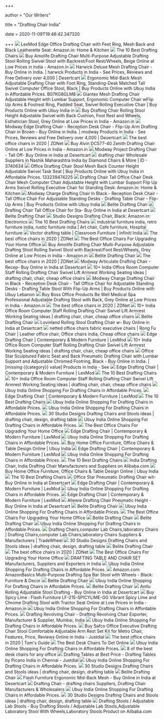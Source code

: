 +++
        
author = "Our Writers"
        
title = "Drafting Chair India"
        
date = 2020-11-09T19:48:42.347320
        
+++
[ ![](https://images-na.ssl-images-amazon.com/images/I/81FR90XzapL._SL1500_.jpg)](https://images-na.ssl-images-amazon.com/images/I/81FR90XzapL._SL1500_.jpg) LexMod Edge Office Drafting Chair with Feet Ring, Mesh Back and Black  Leatherette Seat: Amazon.in: Home & Kitchen
[ ![](https://images-na.ssl-images-amazon.com/images/I/41x-J-8JZTL.jpg)](https://images-na.ssl-images-amazon.com/images/I/41x-J-8JZTL.jpg) The 10 Best Drafting Chairs
[ ![](https://images-na.ssl-images-amazon.com/images/I/61BR5oKZg4L._SY355_.jpg)](https://images-na.ssl-images-amazon.com/images/I/61BR5oKZg4L._SY355_.jpg) Buy Amolife Drafting Chair Multi-Purpose Adjustable Drafting Stool Rolling  Swivel Stool with Backrest/Foot Rest/Wheels, Beige Online at Low Prices in  India - Amazon.in
[ ![](https://images-na.ssl-images-amazon.com/images/I/41XoANhT5RL.jpg)](https://images-na.ssl-images-amazon.com/images/I/41XoANhT5RL.jpg) Harwick Deluxe Mesh Drafting Chair - Buy Online in India. | harwick  Products in India - See Prices, Reviews and Free Delivery over 4,000 |  Desertcart
[ ![](https://www.ubuy.co.in/productimg/?image=aHR0cHM6Ly9pbWFnZXMtbmEuc3NsLWltYWdlcy1hbWF6b24uY29tL2ltYWdlcy9JLzcxN2RCTkdmVDRMLl9TUzQwMF8uanBn.jpg)](https://www.ubuy.co.in/productimg/?image=aHR0cHM6Ly9pbWFnZXMtbmEuc3NsLWltYWdlcy1hbWF6b24uY29tL2ltYWdlcy9JLzcxN2RCTkdmVDRMLl9TUzQwMF8uanBn.jpg) Ergonomic Mid-Back Mesh Adjustable Drafting Chair with Foot Ring,  Standing-Desk Matched Tall Swivel Computer Office Stool, Black | Buy  Products Online with Ubuy India in Affordable Prices. B07KG8GLM8
[ ![](https://www.ubuy.co.in/productimg/?image=aHR0cHM6Ly9pbWFnZXMtbmEuc3NsLWltYWdlcy1hbWF6b24uY29tL2ltYWdlcy9JLzcxTkJpRGc5c1hMLl9TUzQwMF8uanBn.jpg)](https://www.ubuy.co.in/productimg/?image=aHR0cHM6Ly9pbWFnZXMtbmEuc3NsLWltYWdlcy1hbWF6b24uY29tL2ltYWdlcy9JLzcxTkJpRGc5c1hMLl9TUzQwMF8uanBn.jpg) Giantex Mesh Drafting Chair Adjustable Height with Lumbar Support,  Ergonomic Computer Chair wFlip Up Arms & Footrest Ring, Padded Seat, Swivel  Rolling Executive Chair | Buy Products Online with Ubuy India in
[ ![](https://images-na.ssl-images-amazon.com/images/I/71iafuAeM1L._SY355_.jpg)](https://images-na.ssl-images-amazon.com/images/I/71iafuAeM1L._SY355_.jpg) Buy Drafting Chair Rolling Stool Height Adjustable Swivel with Back  Cushion, Foot Rest and Wheels, Esthetician Stool, Grey Online at Low Prices  in India - Amazon.in
[ ![](https://images-na.ssl-images-amazon.com/images/I/41%2BLxUn2-nL.jpg)](https://images-na.ssl-images-amazon.com/images/I/41%2BLxUn2-nL.jpg) Modway Edge Drafting Chair - Reception Desk Chair - Flip-Up Arm Drafting  Chair in Brown - Buy Online in India. | modway Products in India - See  Prices, Reviews and Free Delivery over 4,000 | Desertcart
[ ![](https://zdnet2.cbsistatic.com/hub/i/2020/01/17/7c472d88-63f5-4226-953d-4af384526514/office-chair-9.jpg)](https://zdnet2.cbsistatic.com/hub/i/2020/01/17/7c472d88-63f5-4226-953d-4af384526514/office-chair-9.jpg) The best office chairs in 2020 | ZDNet
[ ![](https://images-na.ssl-images-amazon.com/images/I/61HmQJHPBvL._SY679_.jpg)](https://images-na.ssl-images-amazon.com/images/I/61HmQJHPBvL._SY679_.jpg) Buy Alvin DC577-40 Zenith Drafting Chair Online at Low Prices in India -  Amazon.in
[ ![](https://m.media-amazon.com/images/I/41PYTof75OL.jpg)](https://m.media-amazon.com/images/I/41PYTof75OL.jpg) Modway Project Drafting Chair - Tall Off- Buy Online in India at Desertcart
[ ![](https://img1.exportersindia.com/product_images/bc-full/dir_162/4846662/drafting-chair-1521719482-3740634.jpg)](https://img1.exportersindia.com/product_images/bc-full/dir_162/4846662/drafting-chair-1521719482-3740634.jpg) drafting chair Wholesale Suppliers in Nashik Maharashtra India by Diamond  Chairs & More | ID - 3740634
[ ![](https://www.ubuy.co.in/productimg/?image=aHR0cHM6Ly9pLmViYXlpbWcuY29tL2ltYWdlcy9nLzdoc0FBT1N3QnhkZHpSMm4vcy1sNTAwLmpwZw.jpg)](https://www.ubuy.co.in/productimg/?image=aHR0cHM6Ly9pLmViYXlpbWcuY29tL2ltYWdlcy9nLzdoc0FBT1N3QnhkZHpSMm4vcy1sNTAwLmpwZw.jpg) Office Drafting Chair Stool Mesh Back Counter Height Adjustable Swivel Task  Seat | Buy Products Online with Ubuy India in Affordable Prices.  133239474225
[ ![](https://images-na.ssl-images-amazon.com/images/I/61sM8yO1lHL._SL1010_.jpg)](https://images-na.ssl-images-amazon.com/images/I/61sM8yO1lHL._SL1010_.jpg) Drafting Chair Tall Office Chair Desk Chair Mesh Computer Chair Adjustable  Height with Lumbar Support Flip Up Arms Swivel Rolling Executive Chair for  Standing Desk: Amazon.in: Home & Kitchen
[ ![](https://www.ubuy.co.in/productimg/?image=aHR0cHM6Ly9pbWFnZXMtbmEuc3NsLWltYWdlcy1hbWF6b24uY29tL2ltYWdlcy9JLzcxTlh4NVNZUDhMLl9TUzQwMF8uanBn.jpg)](https://www.ubuy.co.in/productimg/?image=aHR0cHM6Ly9pbWFnZXMtbmEuc3NsLWltYWdlcy1hbWF6b24uY29tL2ltYWdlcy9JLzcxTlh4NVNZUDhMLl9TUzQwMF8uanBn.jpg) Modway Charge Drafting Chair In Black - Reception Desk Chair - Tall Office  Chair For Adjustable Standing Desks - Drafting Table Chair - Flip-Up Arms |  Buy Products Online with Ubuy India
[ ![](https://www.zenithinteriors.com/assets/images/products/711/l/1.jpg)](https://www.zenithinteriors.com/assets/images/products/711/l/1.jpg) Belite Drafting Chair
[ ![](https://m.media-amazon.com/images/I/614Wb9TZIOL.jpg)](https://m.media-amazon.com/images/I/614Wb9TZIOL.jpg) Drafting Chair Tall Office Chair for Sta- Buy Online in India at Desertcart
[ ![](https://www.zenithinteriors.com/assets/images/products/711/l/0.jpg)](https://www.zenithinteriors.com/assets/images/products/711/l/0.jpg) Belite Drafting Chair
[ ![](https://images-na.ssl-images-amazon.com/images/I/71sC%2Be7X0SL._SY741_.jpg)](https://images-na.ssl-images-amazon.com/images/I/71sC%2Be7X0SL._SY741_.jpg) Studio Designs Drafting Chair, Black: Amazon.in: Electronics
[ ![](https://images-na.ssl-images-amazon.com/images/I/41StNSRZM8L.jpg)](https://images-na.ssl-images-amazon.com/images/I/41StNSRZM8L.jpg) The 10 Best Drafting Chairs
[ ![](https://i.pinimg.com/736x/63/28/08/63280831d970360da330a5dcf4c3c468.jpg)](https://i.pinimg.com/736x/63/28/08/63280831d970360da330a5dcf4c3c468.jpg) industrial furniture india, retro furniture india, rustic furniture india |  Art chair, Cafe furniture, Hospital furniture
[ ![](https://www.imod.in/wp-content/uploads/2017/06/Vector-drafting-table.jpg)](https://www.imod.in/wp-content/uploads/2017/06/Vector-drafting-table.jpg) Vector drafting table | Classroom Furniture | Infiniti India
[ ![](https://zdnet2.cbsistatic.com/hub/i/2020/01/17/5a3e28b6-25e0-42f9-841a-c92fd9e577c3/office-chair-5.jpg)](https://zdnet2.cbsistatic.com/hub/i/2020/01/17/5a3e28b6-25e0-42f9-841a-c92fd9e577c3/office-chair-5.jpg) The best office chairs in 2020 | ZDNet
[ ![](https://specials-images.forbesimg.com/imageserve/5f203f62953761c471e7740d/960x0.jpg?fit=scale)](https://specials-images.forbesimg.com/imageserve/5f203f62953761c471e7740d/960x0.jpg?fit=scale) The Best Office Chairs For Upgrading Your Home Office
[ ![](https://images-na.ssl-images-amazon.com/images/I/51JL%2BelvubL._SY355_.jpg)](https://images-na.ssl-images-amazon.com/images/I/51JL%2BelvubL._SY355_.jpg) Buy Amolife Drafting Chair Multi-Purpose Adjustable Drafting Stool Rolling  Swivel Stool with Backrest/Foot Rest/Wheels, Grey Online at Low Prices in  India - Amazon.in
[ ![](https://www.zenithinteriors.com/assets/images/galleries/collections/103/13.jpg)](https://www.zenithinteriors.com/assets/images/galleries/collections/103/13.jpg) Belite Drafting Chair
[ ![](https://zdnet4.cbsistatic.com/hub/i/2020/01/17/8231e246-714d-44bf-8b5e-bebdd66c1d83/office-chair-6.jpg)](https://zdnet4.cbsistatic.com/hub/i/2020/01/17/8231e246-714d-44bf-8b5e-bebdd66c1d83/office-chair-6.jpg) The best office chairs in 2020 | ZDNet
[ ![](https://m.media-amazon.com/images/I/41xZJ8MhkVL.jpg)](https://m.media-amazon.com/images/I/41xZJ8MhkVL.jpg) Modway Articulate Drafting Chair - Recep- Buy Online in India at Desertcart
[ ![](https://i.pinimg.com/236x/77/c7/6a/77c76a4c7e23dd5bad929a7d83374597.jpg)](https://i.pinimg.com/236x/77/c7/6a/77c76a4c7e23dd5bad929a7d83374597.jpg) 10+ India Office Room Computer Staff Rolling Drafting Chair Swivel Lift  Armrest Working Seating ideas | drafting chair, chair, cheap office chairs
[ ![](https://www.lebanon.ubuy.com/productimg/?image=aHR0cHM6Ly9pbWFnZXMtbmEuc3NsLWltYWdlcy1hbWF6b24uY29tL2ltYWdlcy9JLzUxS0MxajJreW9MLl9TUzQwMF8uanBn.jpg)](https://www.lebanon.ubuy.com/productimg/?image=aHR0cHM6Ly9pbWFnZXMtbmEuc3NsLWltYWdlcy1hbWF6b24uY29tL2ltYWdlcy9JLzUxS0MxajJreW9MLl9TUzQwMF8uanBn.jpg) Modway Charge Drafting Chair in Black - Reception Desk Chair - Tall Office  Chair for Adjustable Standing Desks - Drafting Table Stool With Flip-Up  Arms | Buy Products Online with Ubuy Lebanon
[ ![](https://images-na.ssl-images-amazon.com/images/I/71gocM6iKUL._SY606_.jpg)](https://images-na.ssl-images-amazon.com/images/I/71gocM6iKUL._SY606_.jpg) Buy Boss Office Products Be Well Medical Spa Professional Adjustable Drafting  Stool with Back, Grey Online at Low Prices in India - Amazon.in
[ ![](https://zdnet4.cbsistatic.com/hub/i/2020/01/17/c0ad1bc6-1ebd-44b4-a35b-3f8aae0e3b21/office-chair-4.jpg)](https://zdnet4.cbsistatic.com/hub/i/2020/01/17/c0ad1bc6-1ebd-44b4-a35b-3f8aae0e3b21/office-chair-4.jpg) The best office chairs in 2020 | ZDNet
[ ![](https://i.pinimg.com/236x/d9/14/5f/d9145f4c89aafbce71a6b38bb8f95f5a.jpg)](https://i.pinimg.com/236x/d9/14/5f/d9145f4c89aafbce71a6b38bb8f95f5a.jpg) 10+ India Office Room Computer Staff Rolling Drafting Chair Swivel Lift  Armrest Working Seating ideas | drafting chair, chair, cheap office chairs
[ ![](https://www.zenithinteriors.com/assets/images/galleries/collections/103/11.jpg)](https://www.zenithinteriors.com/assets/images/galleries/collections/103/11.jpg) Belite Drafting Chair
[ ![](https://images-na.ssl-images-amazon.com/images/I/31Hxnfay3mL.jpg)](https://images-na.ssl-images-amazon.com/images/I/31Hxnfay3mL.jpg) Lovinland Rolling Stool Drafting Chair w- Buy Online in India at Desertcart
[ ![](https://i.pinimg.com/564x/cf/07/37/cf07370954770336137fa8de9f605379.jpg)](https://i.pinimg.com/564x/cf/07/37/cf07370954770336137fa8de9f605379.jpg) netted office chairs fabric executive chairs | Rong Fu Chair | Leather  office chair, Office chairs india, Cheap office chairs
[ ![](https://www.lexmod.com/globalassets/sites/workspace/drafting-chairs/eei-211-blk_4_2.jpg?w=450&h=450&quality=70)](https://www.lexmod.com/globalassets/sites/workspace/drafting-chairs/eei-211-blk_4_2.jpg?w=450&h=450&quality=70) Edge Drafting Chair | Contemporary & Modern Furniture | LexMod
[ ![](https://i.pinimg.com/236x/15/be/7e/15be7e55cb49519eeff114a5fae4344c.jpg)](https://i.pinimg.com/236x/15/be/7e/15be7e55cb49519eeff114a5fae4344c.jpg) 10+ India Office Room Computer Staff Rolling Drafting Chair Swivel Lift  Armrest Working Seating ideas | drafting chair, chair, cheap office chairs
[ ![](https://m.media-amazon.com/images/I/71WuIXTP3hL.jpg)](https://m.media-amazon.com/images/I/71WuIXTP3hL.jpg) Office Star Sculptured Fabric Seat and Back Pneumatic Drafting Chair with  Lumbar Support and Adjustable Chromed Footring, Black - Buy Online in India.  | [missing {{category}} value] Products in India - See
[ ![](https://www.lexmod.com/globalassets/sites/workspace/drafting-chairs/eei-211-blk_2_3.jpg?w=450&h=450&quality=70)](https://www.lexmod.com/globalassets/sites/workspace/drafting-chairs/eei-211-blk_2_3.jpg?w=450&h=450&quality=70) Edge Drafting Chair | Contemporary & Modern Furniture | LexMod
[ ![](https://images-na.ssl-images-amazon.com/images/I/41ip0OWQYPL.jpg)](https://images-na.ssl-images-amazon.com/images/I/41ip0OWQYPL.jpg) The 10 Best Drafting Chairs
[ ![](https://i.pinimg.com/236x/26/0e/53/260e538dc56a26fe96427fd5e625b901.jpg)](https://i.pinimg.com/236x/26/0e/53/260e538dc56a26fe96427fd5e625b901.jpg) 10+ India Office Room Computer Staff Rolling Drafting Chair Swivel Lift  Armrest Working Seating ideas | drafting chair, chair, cheap office chairs
[ ![](https://www.ubuy.co.in/productimg/?image=aHR0cHM6Ly9pLmViYXlpbWcuY29tL2ltYWdlcy9nLzFxb0FBT1N3SnBwZEhhZ1Uvcy1sNTAwLmpwZw.jpg)](https://www.ubuy.co.in/productimg/?image=aHR0cHM6Ly9pLmViYXlpbWcuY29tL2ltYWdlcy9nLzFxb0FBT1N3SnBwZEhhZ1Uvcy1sNTAwLmpwZw.jpg) Ubuy India Online Shopping For Drafting Chairs in Affordable Prices.
[ ![](https://www.lexmod.com/globalassets/sites/workspace/drafting-chairs/eei-211.jpg?w=825)](https://www.lexmod.com/globalassets/sites/workspace/drafting-chairs/eei-211.jpg?w=825) Edge Drafting Chair | Contemporary & Modern Furniture | LexMod
[ ![](https://images-na.ssl-images-amazon.com/images/I/419RKAaITAL.jpg)](https://images-na.ssl-images-amazon.com/images/I/419RKAaITAL.jpg) The 10 Best Drafting Chairs
[ ![](https://www.ubuy.co.in/productimg/?image=aHR0cHM6Ly9tLm1lZGlhLWFtYXpvbi5jb20vaW1hZ2VzL0kvNzFoVzdCSDFJSEwuX0FDX1VTMjE4Xy5qcGc.jpg)](https://www.ubuy.co.in/productimg/?image=aHR0cHM6Ly9tLm1lZGlhLWFtYXpvbi5jb20vaW1hZ2VzL0kvNzFoVzdCSDFJSEwuX0FDX1VTMjE4Xy5qcGc.jpg) Ubuy India Online Shopping For Drafting Chairs in Affordable Prices.
[ ![](https://www.ubuy.co.in/productimg/?image=aHR0cHM6Ly9pbWFnZXMtbmEuc3NsLWltYWdlcy1hbWF6b24uY29tL2ltYWdlcy9JLzYxWE1CV2tZSFlMLl9TUzQwMF8uanBn.jpg)](https://www.ubuy.co.in/productimg/?image=aHR0cHM6Ly9pbWFnZXMtbmEuc3NsLWltYWdlcy1hbWF6b24uY29tL2ltYWdlcy9JLzYxWE1CV2tZSFlMLl9TUzQwMF8uanBn.jpg) Ubuy India Online Shopping For Drafting Chairs in Affordable Prices.
[ ![](https://i.pinimg.com/236x/e3/3d/91/e33d91ae7aa45e813f18ac32d1b29f2d.jpg)](https://i.pinimg.com/236x/e3/3d/91/e33d91ae7aa45e813f18ac32d1b29f2d.jpg) 30 Studio Designs Drafting Chairs and Stools ideas | drafting chair,  design, drafting table
[ ![](https://www.ubuy.co.in/productimg/?image=aHR0cHM6Ly9pbWFnZXMtbmEuc3NsLWltYWdlcy1hbWF6b24uY29tL2ltYWdlcy9JLzcxSk9rQUFVcVJMLl9TUzQwMF8uanBn.jpg)](https://www.ubuy.co.in/productimg/?image=aHR0cHM6Ly9pbWFnZXMtbmEuc3NsLWltYWdlcy1hbWF6b24uY29tL2ltYWdlcy9JLzcxSk9rQUFVcVJMLl9TUzQwMF8uanBn.jpg) Ubuy India Online Shopping For Drafting Chairs in Affordable Prices.
[ ![](https://thumbor.forbes.com/thumbor/trim/0x233:800x766/fit-in/711x473/smart/https://specials-images.forbesimg.com/imageserve/5eea485bdb3b680006a1e736/0x0.jpg)](https://thumbor.forbes.com/thumbor/trim/0x233:800x766/fit-in/711x473/smart/https://specials-images.forbesimg.com/imageserve/5eea485bdb3b680006a1e736/0x0.jpg) The Best Office Chairs For Upgrading Your Home Office
[ ![](https://wac.edgecastcdn.net/001A39/prod/item/DbRHPnzbj7bVjHBsite/1247L.png)](https://wac.edgecastcdn.net/001A39/prod/item/DbRHPnzbj7bVjHBsite/1247L.png) Edge Drafting Chair | Contemporary & Modern Furniture | LexMod
[ ![](https://www.ubuy.co.in/productimg/?image=aHR0cHM6Ly9pbWFnZXMtbmEuc3NsLWltYWdlcy1hbWF6b24uY29tL2ltYWdlcy9JLzYxcUNldjY1VyUyQkwuX1NTNDAwXy5qcGc.jpg)](https://www.ubuy.co.in/productimg/?image=aHR0cHM6Ly9pbWFnZXMtbmEuc3NsLWltYWdlcy1hbWF6b24uY29tL2ltYWdlcy9JLzYxcUNldjY1VyUyQkwuX1NTNDAwXy5qcGc.jpg) Ubuy India Online Shopping For Drafting Chairs in Affordable Prices.
[ ![](https://www.ubuy.co.in/productimg/?image=aHR0cHM6Ly9tLm1lZGlhLWFtYXpvbi5jb20vaW1hZ2VzL0kvNzFJRGRKQzNmSkwuX0FDX1VTMjE4Xy5qcGc.jpg)](https://www.ubuy.co.in/productimg/?image=aHR0cHM6Ly9tLm1lZGlhLWFtYXpvbi5jb20vaW1hZ2VzL0kvNzFJRGRKQzNmSkwuX0FDX1VTMjE4Xy5qcGc.jpg) Buy Home Office Furniture, Office Chairs & Table Design Online | Ubuy India
[ ![](https://www.lexmod.com/globalassets/sites/workspace/drafting-chairs/eei-211-blk_1_3.jpg?w=450&h=450&quality=70)](https://www.lexmod.com/globalassets/sites/workspace/drafting-chairs/eei-211-blk_1_3.jpg?w=450&h=450&quality=70) Edge Drafting Chair | Contemporary & Modern Furniture | LexMod
[ ![](https://www.ubuy.co.in/productimg/?image=aHR0cHM6Ly9pbWFnZXMtbmEuc3NsLWltYWdlcy1hbWF6b24uY29tL2ltYWdlcy9JLzYxRiUyQlZ4UDM3TkwuX1NTNDAwXy5qcGc.jpg)](https://www.ubuy.co.in/productimg/?image=aHR0cHM6Ly9pbWFnZXMtbmEuc3NsLWltYWdlcy1hbWF6b24uY29tL2ltYWdlcy9JLzYxRiUyQlZ4UDM3TkwuX1NTNDAwXy5qcGc.jpg) Ubuy India Online Shopping For Drafting Chairs in Affordable Prices.
[ ![](https://i.ytimg.com/vi/yNyKoZr-Uxc/maxresdefault.jpg)](https://i.ytimg.com/vi/yNyKoZr-Uxc/maxresdefault.jpg) The 10 Best Drafting Chairs
[ ![](https://s.alicdn.com/@sc01/kf/HTB1rvSVKFXXXXaOXpXXq6xXFXXX5/lab-stools-lab-chairs-drafting-chairs.jpg)](https://s.alicdn.com/@sc01/kf/HTB1rvSVKFXXXXaOXpXXq6xXFXXX5/lab-stools-lab-chairs-drafting-chairs.jpg) India Drafting Chair, India Drafting Chair Manufacturers and Suppliers on  Alibaba.com
[ ![](https://www.ubuy.co.in/productimg/?image=aHR0cHM6Ly9tLm1lZGlhLWFtYXpvbi5jb20vaW1hZ2VzL0kvNzFKem1IRkx1MUwuX0FDX1VTMjE4Xy5qcGc.jpg)](https://www.ubuy.co.in/productimg/?image=aHR0cHM6Ly9tLm1lZGlhLWFtYXpvbi5jb20vaW1hZ2VzL0kvNzFKem1IRkx1MUwuX0FDX1VTMjE4Xy5qcGc.jpg) Buy Home Office Furniture, Office Chairs & Table Design Online | Ubuy India
[ ![](https://images-na.ssl-images-amazon.com/images/I/41tLUP%2B9PFL.jpg)](https://images-na.ssl-images-amazon.com/images/I/41tLUP%2B9PFL.jpg) The 10 Best Drafting Chairs
[ ![](https://m.media-amazon.com/images/I/31rFGGcrdxL.jpg)](https://m.media-amazon.com/images/I/31rFGGcrdxL.jpg) Office Star Pneumatic Drafting Chair wit- Buy Online in India at Desertcart
[ ![](https://www.lexmod.com/globalassets/sites/workspace/drafting-chairs/eei-211-blk_5_.jpg?w=450&h=450&quality=70)](https://www.lexmod.com/globalassets/sites/workspace/drafting-chairs/eei-211-blk_5_.jpg?w=450&h=450&quality=70) Edge Drafting Chair | Contemporary & Modern Furniture | LexMod
[ ![](https://www.ubuy.co.in/productimg/?image=aHR0cHM6Ly9pbWFnZXMtbmEuc3NsLWltYWdlcy1hbWF6b24uY29tL2ltYWdlcy9JLzkxWnV3RnhDUXFMLl9TUzQwMF8uanBn.jpg)](https://www.ubuy.co.in/productimg/?image=aHR0cHM6Ly9pbWFnZXMtbmEuc3NsLWltYWdlcy1hbWF6b24uY29tL2ltYWdlcy9JLzkxWnV3RnhDUXFMLl9TUzQwMF8uanBn.jpg) Ubuy India Online Shopping For Drafting Chairs in Affordable Prices.
[ ![](https://www.lexmod.com/globalassets/sites/workspace/drafting-chairs/eei-211-blk_10_.jpg?w=450&h=450&quality=70)](https://www.lexmod.com/globalassets/sites/workspace/drafting-chairs/eei-211-blk_10_.jpg?w=450&h=450&quality=70) Edge Drafting Chair | Contemporary & Modern Furniture | LexMod
[ ![](https://images-na.ssl-images-amazon.com/images/I/61c-2gB3qdL.jpg)](https://images-na.ssl-images-amazon.com/images/I/61c-2gB3qdL.jpg) Allewie Drafting Chair Pneumatic Height - Buy Online in India at Desertcart
[ ![](https://www.zenithinteriors.com/assets/images/galleries/collections/103/1.jpg)](https://www.zenithinteriors.com/assets/images/galleries/collections/103/1.jpg) Belite Drafting Chair
[ ![](https://www.ubuy.co.in/productimg/?image=aHR0cHM6Ly9pbWFnZXMtbmEuc3NsLWltYWdlcy1hbWF6b24uY29tL2ltYWdlcy9JLzYxJTJCeW1ud1VPbUwuX1NTNDAwXy5qcGc.jpg)](https://www.ubuy.co.in/productimg/?image=aHR0cHM6Ly9pbWFnZXMtbmEuc3NsLWltYWdlcy1hbWF6b24uY29tL2ltYWdlcy9JLzYxJTJCeW1ud1VPbUwuX1NTNDAwXy5qcGc.jpg) Ubuy India Online Shopping For Drafting Chairs in Affordable Prices.
[ ![](https://thumbor.forbes.com/thumbor/711x1028/https://specials-images.forbesimg.com/imageserve/5eea4d186ef66b0006115587/0x800.jpg?fit=scale)](https://thumbor.forbes.com/thumbor/711x1028/https://specials-images.forbesimg.com/imageserve/5eea4d186ef66b0006115587/0x800.jpg?fit=scale) The Best Office Chairs For Upgrading Your Home Office
[ ![](https://www.zenithinteriors.com/assets/images/galleries/collections/103/12.jpg)](https://www.zenithinteriors.com/assets/images/galleries/collections/103/12.jpg) Belite Drafting Chair
[ ![](https://www.zenithinteriors.com/assets/images/galleries/collections/103/6.jpg)](https://www.zenithinteriors.com/assets/images/galleries/collections/103/6.jpg) Belite Drafting Chair
[ ![](https://www.ubuy.co.in/productimg/?image=aHR0cHM6Ly9pbWFnZXMtbmEuc3NsLWltYWdlcy1hbWF6b24uY29tL2ltYWdlcy9JLzcxdFoyRFhUUXdMLl9TUzQwMF8uanBn.jpg)](https://www.ubuy.co.in/productimg/?image=aHR0cHM6Ly9pbWFnZXMtbmEuc3NsLWltYWdlcy1hbWF6b24uY29tL2ltYWdlcy9JLzcxdFoyRFhUUXdMLl9TUzQwMF8uanBn.jpg) Ubuy India Online Shopping For Drafting Chairs in Affordable Prices.
[ ![](https://img.tradewheel.com/uploads/images/products/2/0/drafting-chairscomputer-lab-chairslaboratory-chairs0-0837958001553685112.jpg)](https://img.tradewheel.com/uploads/images/products/2/0/drafting-chairscomputer-lab-chairslaboratory-chairs0-0837958001553685112.jpg) Drafting Chairs,computer Lab Chairs,laboratory Chairs | Drafting Chairs,computer  Lab Chairs,laboratory Chairs Suppliers & Manufacturers | TradeWheel
[ ![](https://i.pinimg.com/236x/ea/d5/4b/ead54b2fd3c1687ee6baa44a631442f3.jpg)](https://i.pinimg.com/236x/ea/d5/4b/ead54b2fd3c1687ee6baa44a631442f3.jpg) 30 Studio Designs Drafting Chairs and Stools ideas | drafting chair,  design, drafting table
[ ![](https://www.zenithinteriors.com/assets/images/galleries/collections/103/10.jpg)](https://www.zenithinteriors.com/assets/images/galleries/collections/103/10.jpg) Belite Drafting Chair
[ ![](https://zdnet3.cbsistatic.com/hub/i/2020/01/17/97604558-3c0e-41f2-b7eb-8ee71528cc97/office-chair-7.jpg)](https://zdnet3.cbsistatic.com/hub/i/2020/01/17/97604558-3c0e-41f2-b7eb-8ee71528cc97/office-chair-7.jpg) The best office chairs in 2020 | ZDNet
[ ![](https://specials-images.forbesimg.com/imageserve/5eea4c0b6ef66b0006115581/0x800.jpg?cropX1=0&cropX2=817&cropY1=0&cropY2=1500)](https://specials-images.forbesimg.com/imageserve/5eea4c0b6ef66b0006115581/0x800.jpg?cropX1=0&cropX2=817&cropY1=0&cropY2=1500) The Best Office Chairs For Upgrading Your Home Office
[ ![](https://www.naugra.com/images/product/1130172024DraftingTableandChairSet.jpg)](https://www.naugra.com/images/product/1130172024DraftingTableandChairSet.jpg) DRAFTING TABLE AND CHAIR SET Manufacturers, Suppliers and Exporters in India
[ ![](https://www.ubuy.co.in/productimg/?image=aHR0cHM6Ly9pbWFnZXMtbmEuc3NsLWltYWdlcy1hbWF6b24uY29tL2ltYWdlcy9JLzcxRXFWQU1nLTdMLl9TUzQwMF8uanBn.jpg)](https://www.ubuy.co.in/productimg/?image=aHR0cHM6Ly9pbWFnZXMtbmEuc3NsLWltYWdlcy1hbWF6b24uY29tL2ltYWdlcy9JLzcxRXFWQU1nLTdMLl9TUzQwMF8uanBn.jpg) Ubuy India Online Shopping For Drafting Chairs in Affordable Prices.
[ ![](https://images-na.ssl-images-amazon.com/images/I/711H42bL4gL._AC_SL1500_.jpg)](https://images-na.ssl-images-amazon.com/images/I/711H42bL4gL._AC_SL1500_.jpg) Amazon.com: AmazonBasics Multi-Purpose Drafting Spa Bar Stool with Wheels -  Black: Furniture & Decor
[ ![](https://www.zenithinteriors.com/assets/images/galleries/collections/103/7.jpg)](https://www.zenithinteriors.com/assets/images/galleries/collections/103/7.jpg) Belite Drafting Chair
[ ![](https://www.ubuy.co.in/productimg/?image=aHR0cHM6Ly9pbWFnZXMtbmEuc3NsLWltYWdlcy1hbWF6b24uY29tL2ltYWdlcy9JLzgxc05vbFdyV0hMLl9TUzQwMF8uanBn.jpg)](https://www.ubuy.co.in/productimg/?image=aHR0cHM6Ly9pbWFnZXMtbmEuc3NsLWltYWdlcy1hbWF6b24uY29tL2ltYWdlcy9JLzgxc05vbFdyV0hMLl9TUzQwMF8uanBn.jpg) Ubuy India Online Shopping For Drafting Chairs in Affordable Prices.
[ ![](https://www.zenithinteriors.com/assets/images/galleries/collections/103/8.jpg)](https://www.zenithinteriors.com/assets/images/galleries/collections/103/8.jpg) Belite Drafting Chair
[ ![](https://m.media-amazon.com/images/I/31qShbgvL4L.jpg)](https://m.media-amazon.com/images/I/31qShbgvL4L.jpg) Antlu Rolling Adjustable Stool Drafting - Buy Online in India at Desertcart
[ ![](https://images-na.ssl-images-amazon.com/images/I/81RPmMnsnDL._SX466_.jpg)](https://images-na.ssl-images-amazon.com/images/I/81RPmMnsnDL._SX466_.jpg) Buy Spicy Lime : Flash Furniture LF-215-SPICYLIME-GG Vibrant Spicy Lime and  Chrome Drafting Stool with Tractor Seat Online at Low Prices in India -  Amazon.in
[ ![](https://www.ubuy.co.in/productimg/?image=aHR0cHM6Ly9pbWFnZXMtbmEuc3NsLWltYWdlcy1hbWF6b24uY29tL2ltYWdlcy9JLzYxTWp6ZVdMYk5MLl9TUzQwMF8uanBn.jpg)](https://www.ubuy.co.in/productimg/?image=aHR0cHM6Ly9pbWFnZXMtbmEuc3NsLWltYWdlcy1hbWF6b24uY29tL2ltYWdlcy9JLzYxTWp6ZVdMYk5MLl9TUzQwMF8uanBn.jpg) Ubuy India Online Shopping For Drafting Chairs in Affordable Prices.
[ ![](https://cpimg.tistatic.com/03942239/b/4/tr:w-300/Drafting-Revolving-Chair.jpg)](https://cpimg.tistatic.com/03942239/b/4/tr:w-300/Drafting-Revolving-Chair.jpg) Drafting Revolving Chair - Drafting Revolving Chair Exporter, Manufacturer  & Supplier, Mumbai, India
[ ![](https://www.ubuy.co.in/productimg/?image=aHR0cHM6Ly9pbWFnZXMtbmEuc3NsLWltYWdlcy1hbWF6b24uY29tL2ltYWdlcy9JLzcxYi0yYzFTV1RMLl9TUzQwMF8uanBn.jpg)](https://www.ubuy.co.in/productimg/?image=aHR0cHM6Ly9pbWFnZXMtbmEuc3NsLWltYWdlcy1hbWF6b24uY29tL2ltYWdlcy9JLzcxYi0yYzFTV1RMLl9TUzQwMF8uanBn.jpg) Ubuy India Online Shopping For Drafting Chairs in Affordable Prices.
[ ![](https://images.jdmagicbox.com/quickquotes/images_fs/fs_b001ms72bo_safco_products_metro_extended_height_chair_optional_adjustable_height_arm_set_black_3495bl_by_safco_82921825_1.jpg)](https://images.jdmagicbox.com/quickquotes/images_fs/fs_b001ms72bo_safco_products_metro_extended_height_chair_optional_adjustable_height_arm_set_black_3495bl_by_safco_82921825_1.jpg) Buy Safco Office Executive Drafting Chair Stool Comfortable Adjustable Arm  Rest Set Kit for Metro Chair, Features, Price, Reviews Online in India -  Justdial
[ ![](https://cdn.mos.cms.futurecdn.net/chg3AGHkpwVFcZeK26TKuA.jpg)](https://cdn.mos.cms.futurecdn.net/chg3AGHkpwVFcZeK26TKuA.jpg) The best office chairs in 2020 | Tom's Guide
[ ![](https://img.buzzfeed.com/buzzfeed-static/static/2020-05/13/18/asset/32a448627c27/sub-buzz-2302-1589393274-2.jpg?crop=1000:933;0,0&downsize=900:*&output-format=auto&output-quality=auto)](https://img.buzzfeed.com/buzzfeed-static/static/2020-05/13/18/asset/32a448627c27/sub-buzz-2302-1589393274-2.jpg?crop=1000:933;0,0&downsize=900:*&output-format=auto&output-quality=auto) The Best Desk Chairs To Get Online
[ ![](https://www.ubuy.co.in/productimg/?image=aHR0cHM6Ly9pbWFnZXMtbmEuc3NsLWltYWdlcy1hbWF6b24uY29tL2ltYWdlcy9JLzgxUks3eVhDUy1MLl9TUzQwMF8uanBn.jpg)](https://www.ubuy.co.in/productimg/?image=aHR0cHM6Ly9pbWFnZXMtbmEuc3NsLWltYWdlcy1hbWF6b24uY29tL2ltYWdlcy9JLzgxUks3eVhDUy1MLl9TUzQwMF8uanBn.jpg) Ubuy India Online Shopping For Drafting Chairs in Affordable Prices.
[ ![](https://mondrian.mashable.com/uploads%252Fcard%252Fimage%252F867456%252Fe3140501-549e-4e6e-9832-51f28943b984.jpg%252F480x0.jpg?signature=KBJtHjP1I8qaHxGpRjwwvD7NoG4=&source=https%3A%2F%2Fblueprint-api-production.s3.amazonaws.com)](https://mondrian.mashable.com/uploads%252Fcard%252Fimage%252F867456%252Fe3140501-549e-4e6e-9832-51f28943b984.jpg%252F480x0.jpg?signature=KBJtHjP1I8qaHxGpRjwwvD7NoG4=&source=https%3A%2F%2Fblueprint-api-production.s3.amazonaws.com) 8 of the best desk chairs for any office
[ ![](https://images.jdmagicbox.com/quickquotes/images_main/drafting-tables-303804408-8zst0.jpg)](https://images.jdmagicbox.com/quickquotes/images_main/drafting-tables-303804408-8zst0.jpg) Drafting Tables at Best Price - Drafting Tables by Picano India in Chennai  - Justdial
[ ![](https://www.ubuy.co.in/productimg/?image=aHR0cHM6Ly9pbWFnZXMtbmEuc3NsLWltYWdlcy1hbWF6b24uY29tL2ltYWdlcy9JLzYxNUR2dTVVSmlMLl9TUzQwMF8uanBn.jpg)](https://www.ubuy.co.in/productimg/?image=aHR0cHM6Ly9pbWFnZXMtbmEuc3NsLWltYWdlcy1hbWF6b24uY29tL2ltYWdlcy9JLzYxNUR2dTVVSmlMLl9TUzQwMF8uanBn.jpg) Ubuy India Online Shopping For Drafting Chairs in Affordable Prices.
[ ![](https://i.pinimg.com/236x/aa/22/53/aa2253de8855f3f65b5b3a35fece3bf7--drafting-chair-ergo.jpg)](https://i.pinimg.com/236x/aa/22/53/aa2253de8855f3f65b5b3a35fece3bf7--drafting-chair-ergo.jpg) 30 Studio Designs Drafting Chairs and Stools ideas | drafting chair,  design, drafting table
[ ![](https://www.zenithinteriors.com/assets/images/galleries/collections/103/3.jpg)](https://www.zenithinteriors.com/assets/images/galleries/collections/103/3.jpg) Belite Drafting Chair
[ ![](https://images-na.ssl-images-amazon.com/images/I/81bntiAc4eL.jpg)](https://images-na.ssl-images-amazon.com/images/I/81bntiAc4eL.jpg) Flash Furniture Ergonomic Mid-Back Mesh - Buy Online in India at Desertcart
[ ![](https://img1.exportersindia.com/final_catg_image/69558-1.jpg)](https://img1.exportersindia.com/final_catg_image/69558-1.jpg) Drafting Chair - drafting chairs Suppliers, Drafting Chair Manufacturers &  Wholesalers
[ ![](https://www.ubuy.co.in/productimg/?image=aHR0cHM6Ly9pbWFnZXMtbmEuc3NsLWltYWdlcy1hbWF6b24uY29tL2ltYWdlcy9JLzQxeFV3bERtQWRMLl9TUzQwMF8uanBn.jpg)](https://www.ubuy.co.in/productimg/?image=aHR0cHM6Ly9pbWFnZXMtbmEuc3NsLWltYWdlcy1hbWF6b24uY29tL2ltYWdlcy9JLzQxeFV3bERtQWRMLl9TUzQwMF8uanBn.jpg) Ubuy India Online Shopping For Drafting Chairs in Affordable Prices.
[ ![](https://i.pinimg.com/236x/b7/1e/8a/b71e8a12e0c92c152455f8f8ba3509bc--drafting-chair-drafting-tables.jpg)](https://i.pinimg.com/236x/b7/1e/8a/b71e8a12e0c92c152455f8f8ba3509bc--drafting-chair-drafting-tables.jpg) 30 Studio Designs Drafting Chairs and Stools ideas | drafting chair,  design, drafting table
[ ![](https://sc02.alicdn.com/kf/HTB13UGNKFXXXXa3XFXXq6xXFXXX5.jpg)](https://sc02.alicdn.com/kf/HTB13UGNKFXXXXa3XFXXq6xXFXXX5.jpg) Drafting Stools / Adjustable Lab Stools - Buy Drafting Stools / Adjustable  Lab Stools,Adjustable Laboratory Stool With Wheels,Laboratory Stools  Product on Alibaba.com
